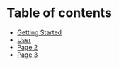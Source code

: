 # Table of contents

* [Getting Started](README.md)
* [User](user.md)
* [Page 2](page-2.md)
* [Page 3](page-3.md)

